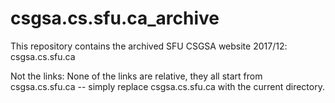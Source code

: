 # csgsa.cs.sfu.ca_archive

This repository contains the archived SFU CSGSA website 2017/12: csgsa.cs.sfu.ca

Not the links: None of the links are relative, they all start from csgsa.cs.sfu.ca -- simply replace csgsa.cs.sfu.ca with the current directory.
